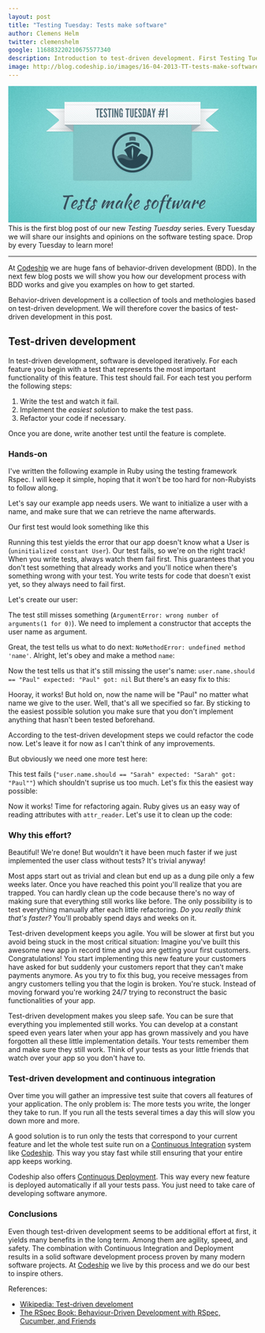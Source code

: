 ```yaml
---
layout: post
title: "Testing Tuesday: Tests make software"
author: Clemens Helm
twitter: clemenshelm
google: 116883220210675577340
description: Introduction to test-driven development. First Testing Tuesday
image: http://blog.codeship.io/images/16-04-2013-TT-tests-make-software/200x200_tt_tests_make_software.jpg
---
```

![Illustration testing tuesday: Tests make software](/images/16-04-2013-TT-tests-make-software/codeship_tt-tests-make-software.jpg)
This is the first blog post of our new *Testing Tuesday* series. Every Tuesday we
will share our insights and opinions on the software testing space. Drop by every
Tuesday to learn more!

<hr>

At [Codeship](https://www.codeship.io/) we are huge fans of behavior-driven development
(BDD). In the next few blog posts we will show you how our development process with
BDD works and give you examples on how to get started.

Behavior-driven development is a collection of tools and methologies based on test-driven
development. We will therefore cover the basics of test-driven development in this
post.

## Test-driven development

In test-driven development, software is developed iteratively. For each feature 
you begin with a test that represents the most important functionality of this feature.
This test should fail. For each test you perform the following steps:

1. Write the test and watch it fail.
2. Implement the *easiest solution* to make the test pass.
3. Refactor your code if necessary.

Once you are done, write another test until the feature is complete.

### Hands-on

I've written the following example in Ruby using the testing framework Rspec. I
will keep it simple, hoping that it won't be too hard for non-Rubyists to follow
along.

Let's say our example app needs users. We want to initialize a user with a name,
and make sure that we can retrieve the name afterwards.

Our first test would look something like this

<script src="https://gist.github.com/clemenshelm/5395845.js"></script>

Running this test yields the error that our app doesn't know what a User is (`uninitialized
constant User`). Our test fails, so we're on the right track! When you write tests,
always watch them fail first. This guarantees that you don't test something that
already works and you'll notice when there's something wrong with your test. You
write tests for code that doesn't exist yet, so they always need to fail first.

Let's create our user:

<script src="https://gist.github.com/clemenshelm/5391689.js"></script>

The test still misses something (`ArgumentError: wrong number of arguments(1 for 0)`).
We need to implement a constructor that accepts the user name as argument.

<script src="https://gist.github.com/clemenshelm/5395816.js"></script>

Great, the test tells us what to do next: `NoMethodError: undefined method 'name'`.
Alright, let's obey and make a method `name`:

<script src="https://gist.github.com/clemenshelm/5395823.js"></script>

Now the test tells us that it's still missing the user's name:
`user.name.should == "Paul" expected: "Paul" got: nil` But there's an easy fix to
this:

<script src="https://gist.github.com/clemenshelm/5395827.js"></script>

Hooray, it works! But hold on, now the name will be "Paul" no matter what name we
give to the user. Well, that's all we specified so far. By sticking to the easiest
possible solution you make sure that you don't implement anything that hasn't been
tested beforehand.

According to the test-driven development steps we could refactor the code now. Let's
leave it for now as I can't think of any improvements.

But obviously we need one more test here:

<script src="https://gist.github.com/clemenshelm/5395846.js"></script>

This test fails (`"user.name.should == "Sarah" expected: "Sarah" got: "Paul""`) 
which shouldn't suprise us too much. Let's fix this the easiest way possible:

<script src="https://gist.github.com/clemenshelm/5395831.js"></script>

Now it works! Time for refactoring again. Ruby gives us an easy way of reading attributes
with `attr_reader`. Let's use it to clean up the code:

<script src="https://gist.github.com/clemenshelm/5395838.js"></script>

### Why this effort?

Beautiful! We're done! But wouldn't it have been much faster if we just implemented
the user class without tests? It's trivial anyway!

Most apps start out as trivial and clean but end up as a dung pile only a few weeks
later. Once you have reached this point you'll realize that you are trapped. You
can hardly clean up the code because there's no way of making sure that everything
still works like before. The only possibility is to test everything manually after
each little refactoring. *Do you really think that's faster?*  You'll probably spend
days and weeks on it.

Test-driven development keeps you agile. You will be slower at first but you avoid
being stuck in the most critical situation: Imagine you've built this awesome new
app in record time and you are getting your first customers. Congratulations! You
start implementing this new feature your customers have asked for but suddenly your
customers report that they can't make payments anymore. As you try to fix this bug,
you receive messages from angry customers telling you that the login is broken. 
You're stuck. Instead of moving forward you're working 24/7 trying to reconstruct
the basic functionalities of your app.

Test-driven development makes you sleep safe. You can be sure that everything you
implemented still works. You can develop at a constant speed even years later when
your app has grown massively and you have forgotten all these little implementation
details. Your tests remember them and make sure they still work. Think of your tests
as your little friends that watch over your app so you don't have to.

### Test-driven development and continuous integration

Over time you will gather an impressive test suite that covers all features of your
application. The only problem is: The more tests you write, the longer they take
to run. If you run all the tests several times a day this will slow you down more
and more.

A good solution is to run only the tests that correspond to your current feature
and let the whole test suite run on a  [Continuous Integration](http://blog.codeship.io/2013/04/11/a-business-case-for-continuous-integration.html)
system like [Codeship](https://www.codeship.io/). This way you stay fast while still
ensuring that your entire app keeps working.

Codeship also offers [Continuous Deployment](http://blog.codeship.io/2012/12/05/Seven-steps-to-continuous-deployment.html).
This way every new feature is deployed automatically if all your tests pass. You
just need to take care of developing software anymore.

### Conclusions

Even though test-driven development seems to be additional effort at first, it yields
many benefits in the long term. Among them are agility, speed, and safety. The combination
with Continuous Integration and Deployment results in a solid software development
process proven by many modern software projects. At [Codeship](https://www.codship.io/)
we live by this process and we do our best to inspire others.

References:

* [Wikipedia: Test-driven develoment](http://en.wikipedia.org/wiki/Test_Driven_Development)
* [The RSpec Book: Behaviour-Driven Development with RSpec, Cucumber, and Friends](http://pragprog.com/book/achbd/the-rspec-book)